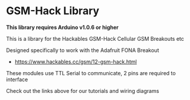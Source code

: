 # GSM-Hack Library 

**This library requires Arduino v1.0.6 or higher**

This is a library for the Hackables GSM-Hack Cellular GSM Breakouts etc

Designed specifically to work with the Adafruit FONA Breakout
  * https://www.hackables.cc/gsm/12-gsm-hack.html

These modules use TTL Serial to communicate, 2 pins are required to interface

Check out the links above for our tutorials and wiring diagrams 


